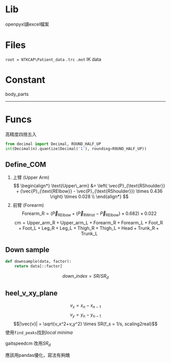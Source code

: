 # Lib
openpyxl讀excel檔案

# Files
`root = NTKCAP\Patient_data`
`.trc`
`.mot`
IK data
# Constant
body_parts

---
# Funcs
高精度四捨五入
```python
from decimal import Decimal, ROUND_HALF_UP
int(Decimal(n).quantize(Decimal('1'), rounding=ROUND_HALF_UP))
```
## Define_COM
1. 上臂 (Upper Arm)
$$
\begin{align*}
\text{Upper\_arm} &= \left( \vec{P}_{\text{RShoulder}} + (\vec{P}_{\text{RElbow}} - \vec{P}_{\text{RShoulder}}) \times 0.436 \right) \times 0.028 \\
\end{align*}
$$
2. 前臂 (Forearm)
$$\text{Forearm\_R} = \left( \vec{P}_{\text{RElbow}} + (\vec{P}_{\text{RWrist}} - \vec{P}_{\text{RElbow}}) \times 0.682 \right) \times 0.022$$
$$\text{cm} = \text{Upper\_arm\_R} + \text{Upper\_arm\_L} + \text{Forearm\_R} + \text{Forearm\_L} + \text{Foot\_R} + \text{Foot\_L} + \text{Leg\_R} + \text{Leg\_L} + \text{Thigh\_R} + \text{Thigh\_L} + \text{Head} + \text{Trunk\_R} + \text{Trunk\_L}$$
## Down sample
```python 
def downsample(data, factor):
	return data[::factor]
```
$$down\_index = SR/SR_d$$
## heel_v_xy_plane
$$v_x = x_n-x_{n-1}$$
$$v_y = y_n-y_{n-1}$$
$$|\vec{v}| = \sqrt{v_x^2+v_y^2} \times SR(f_s = 1/s, scaling2real)$$
使用`find_peaks`找到$local\ minima$

gaitspeedcm
改用$SR_d$

應該用pandas優化，寫法有夠醜